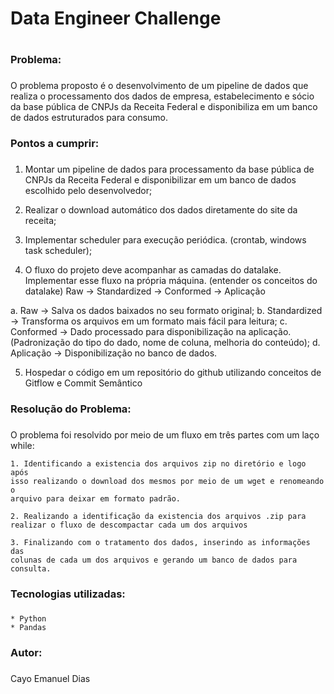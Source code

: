 
# Data Engineer Challenge <h1>


### Problema: <h3>

O problema proposto é o desenvolvimento de um pipeline de dados que realiza o
processamento dos dados de empresa, estabelecimento e sócio da base pública de
CNPJs da Receita Federal e disponibiliza em um banco de dados estruturados para
consumo.

### Pontos a cumprir: <h3>

1. Montar um pipeline de dados para processamento da base pública de CNPJs da
Receita Federal e disponibilizar em um banco de dados escolhido pelo
desenvolvedor;

2. Realizar o download automático dos dados diretamente do site da receita;

3. Implementar scheduler para execução periódica. (crontab, windows task
scheduler);

4. O fluxo do projeto deve acompanhar as camadas do datalake. Implementar esse
fluxo na própria máquina. (entender os conceitos do datalake)
Raw -> Standardized -> Conformed -> Aplicação

a. Raw -> Salva os dados baixados no seu formato original;
b. Standardized -> Transforma os arquivos em um formato mais fácil para
leitura;
c. Conformed -> Dado processado para disponibilização na aplicação.
(Padronização do tipo do dado, nome de coluna, melhoria do conteúdo);
d. Aplicação -> Disponibilização no banco de dados.

5. Hospedar o código em um repositório do github utilizando conceitos de 
Gitflow e Commit Semântico

### Resolução do Problema: <h3>

O problema foi resolvido por meio de um fluxo em três partes com um laço while:

    1. Identificando a existencia dos arquivos zip no diretório e logo após 
    isso realizando o download dos mesmos por meio de um wget e renomeando o 
    arquivo para deixar em formato padrão.

    2. Realizando a identificação da existencia dos arquivos .zip para 
    realizar o fluxo de descompactar cada um dos arquivos

    3. Finalizando com o tratamento dos dados, inserindo as informações das 
    colunas de cada um dos arquivos e gerando um banco de dados para consulta.


### Tecnologias utilizadas: <h3>

    * Python
    * Pandas


### Autor: <h3>

Cayo Emanuel Dias